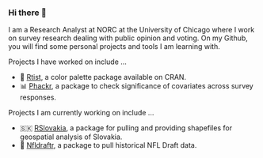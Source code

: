 ### Hi there 👋

I am a Research Analyst at NORC at the University of Chicago where I work on survey research dealing with public opinion and voting. On my Github, you will find some personal projects and tools I am learning with. 

Projects I have worked on include ... 

- 🎨 [Rtist](https://cran.r-project.org/web/packages/rtist/index.html), a color palette package available on CRAN. 
- 📊 [Phackr](https://github.com/tomasokal/phackr), a package to check significance of covariates across survey responses.

Projects I am currently working on include ... 

- 🇸🇰 [RSlovakia](https://github.com/tomasokal/RSlovakia), a package for pulling and providing shapefiles for geospatial analysis of Slovakia.
- 🏈 [Nfldraftr](https://github.com/tomasokal/nfldraftr), a package to pull historical NFL Draft data.

